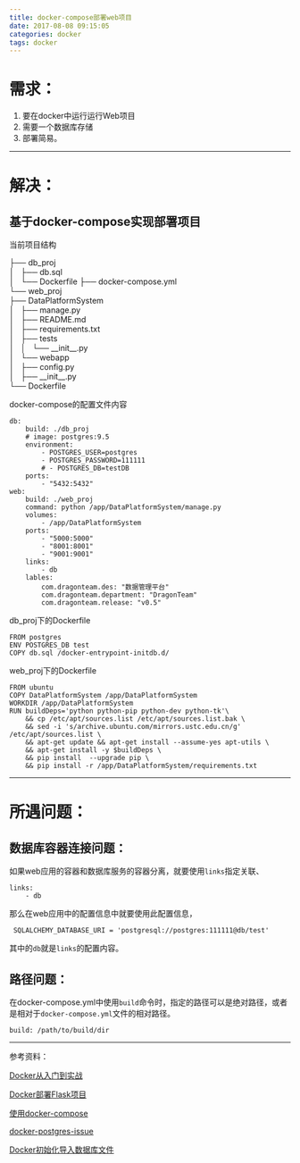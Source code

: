 ```yaml
---
title: docker-compose部署web项目
date: 2017-08-08 09:15:05
categories: docker
tags: docker
---
```


需求：
===
1. 要在docker中运行运行Web项目
2. 需要一个数据库存储
3. 部署简易。

-------

解决：
===
基于docker-compose实现部署项目
---

<!-- more -->

当前项目结构

├── db_proj  
│   ├── db.sql    
│   └── Dockerfile
├── docker-compose.yml  
└── web\_proj  
    ├── DataPlatformSystem  
    │   ├── manage.py  
    │   ├── README.md  
    │   ├── requirements.txt  
    │   ├── tests  
    │   │   └── \_\_init\_\_.py  
    │   └── webapp  
    │       ├── config.py  
    │       ├── \_\_init\_\_.py  
    └── Dockerfile 

docker-compose的配置文件内容


	db:
	    build: ./db_proj
	    # image: postgres:9.5
    	environment:
        	- POSTGRES_USER=postgres
	        - POSTGRES_PASSWORD=111111
        	# - POSTGRES_DB=testDB
    	ports:
        	- "5432:5432"
	web:
	    build: ./web_proj
	    command: python /app/DataPlatformSystem/manage.py
    	volumes:
	        - /app/DataPlatformSystem
    	ports:
    	    - "5000:5000"
    	    - "8001:8001"
    	    - "9001:9001"
    	links:
    	    - db
    	lables:
			com.dragonteam.des: "数据管理平台"
			com.dragonteam.department: "DragonTeam"
			com.dragonteam.release: "v0.5"

db_proj下的Dockerfile

	FROM postgres
	ENV POSTGRES_DB test
	COPY db.sql /docker-entrypoint-initdb.d/

web_proj下的Dockerfile

	FROM ubuntu
	COPY DataPlatformSystem /app/DataPlatformSystem
	WORKDIR /app/DataPlatformSystem
	RUN buildDeps='python python-pip python-dev python-tk'\
	   	&& cp /etc/apt/sources.list /etc/apt/sources.list.bak \
    	&& sed -i 's/archive.ubuntu.com/mirrors.ustc.edu.cn/g' /etc/apt/sources.list \
    	&& apt-get update && apt-get install --assume-yes apt-utils \
    	&& apt-get install -y $buildDeps \
    	&& pip install  --upgrade pip \
    	&& pip install -r /app/DataPlatformSystem/requirements.txt

----------------------------------
所遇问题：
===
数据库容器连接问题：
---

如果web应用的容器和数据库服务的容器分离，就要使用`links`指定关联、

	links:
      	- db

那么在web应用中的配置信息中就要使用此配置信息，

	 SQLALCHEMY_DATABASE_URI = 'postgresql://postgres:111111@db/test'

其中的`db`就是`links`的配置内容。

路径问题：
---
在docker-compose.yml中使用`build`命令时，指定的路径可以是绝对路径，或者是相对于`docker-compose.yml`文件的相对路径。

	build: /path/to/build/dir


------------------------------



参考资料：

[Docker从入门到实战](https://yeasy.gitbooks.io/docker_practice/content/compose/django.html)

[Docker部署Flask项目](http://www.patricksoftwareblog.com/how-to-use-docker-and-docker-compose-to-create-a-flask-application/)

[使用docker-compose](http://dockone.io/article/332)

[docker-postgres-issue](https://github.com/docker-library/postgres/issues/203)

[Docker初始化导入数据库文件](https://stackoverflow.com/questions/37834435/docker-compose-postgresql-import-dump)

